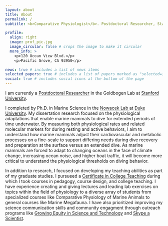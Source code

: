 ```yaml
---
layout: about
title: About
permalink: /
subtitle: <b>Comparative Physiologist</b>. Postdoctoral Researcher, Stanford University

profile:
  align: right
  image: prof_pic.jpg
  image_circular: false # crops the image to make it circular
  more_info: >
    <p>120 Ocean View Blvd.</p>
    <p>Pacific Grove, CA 93950</p>

news: true # includes a list of news items
selected_papers: true # includes a list of papers marked as "selected={true}"
social: true # includes social icons at the bottom of the page
---
```


I am currently a <a href = "https://profiles.stanford.edu/ashley-blawas"> Postdoctoral Researcher</a> in the Goldbogen Lab at <a href="https://hopkinsmarinestation.stanford.edu/"> Stanford University</a>. 

I completed by Ph.D. in Marine Science in the <a href="https://sites.nicholas.duke.edu/nowacek/"> Nowacek Lab </a> at <a href="https://nicholas.duke.edu/marinelab"> Duke University</a>. My dissertation research focused on the physiological adaptations that enable marine mammals to dive for extended periods of time underwater. By measuring both physiological rates and related molecular markers for during resting and active behaviors, I aim to understand how marine mammals adjust their cardiovascular and metabolic processes on a fine-scale to support differing needs during dive recovery and preparation at the surface versus an extended dive. As marine mammals are forced to adapt to changing oceans in the face of climate change, increasing ocean noise, and higher boat traffic, it will become more critical to understand the physiological thresholds on diving behavior. 

In addition to research, I focused on developing my teaching abilities as part of my graduate studies. I pursueed a <a href="https://gradschool.duke.edu/professional-development/programs/certificate-college-teaching">Certificate in College Teaching</a> during which I took courses in pedagogy, course design, and college teaching.  I have experience creating and giving lectures and leading lab exercises on topics within the field of physiology to a diverse array of students from specialized courses like Comparative Physiology of Marine Animals to general courses like Marine Megafauna. I have also prioritized improving my science communication skills and community engagment through outreach programs like <a href="https://sites.duke.edu/gest/">Growing Equity in Science and Technology</a> and <a href="https://www.skypeascientist.com/">Skype a Scientist</a>. 
